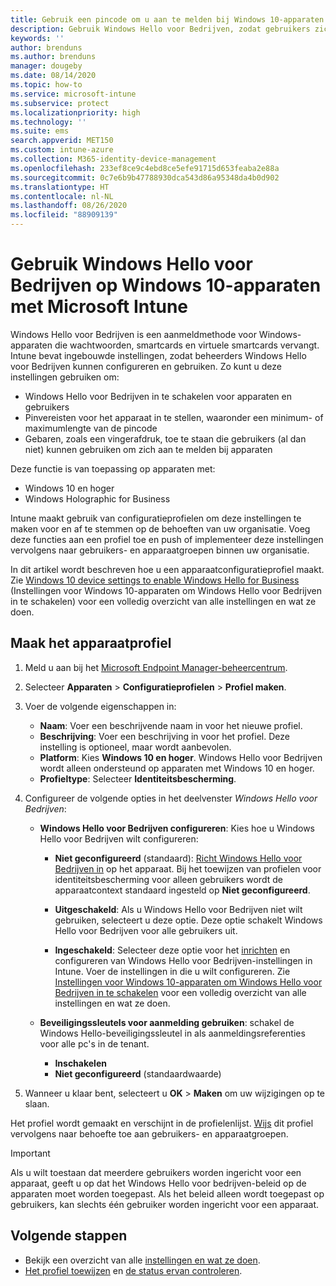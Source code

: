 ```yaml
---
title: Gebruik een pincode om u aan te melden bij Windows 10-apparaten met Microsoft Intune - Azure | Microsoft Docs
description: Gebruik Windows Hello voor Bedrijven, zodat gebruikers zich bij apparaten kunnen aanmelden met een pincode, vingerafdruk en meer. Maak met deze instellingen in Intune een configuratieprofiel voor identiteitsbeveiliging voor Windows 10-apparaten en wijs het profiel toe aan gebruikersgroepen en apparaatgroepen.
keywords: ''
author: brenduns
ms.author: brenduns
manager: dougeby
ms.date: 08/14/2020
ms.topic: how-to
ms.service: microsoft-intune
ms.subservice: protect
ms.localizationpriority: high
ms.technology: ''
ms.suite: ems
search.appverid: MET150
ms.custom: intune-azure
ms.collection: M365-identity-device-management
ms.openlocfilehash: 233ef8ce9c4ebd8ce5efe91715d653feaba2e88a
ms.sourcegitcommit: 0c7e6b9b47788930dca543d86a95348da4b0d902
ms.translationtype: HT
ms.contentlocale: nl-NL
ms.lasthandoff: 08/26/2020
ms.locfileid: "88909139"
---
```

# <a name="use-windows-hello-for-business-on-windows-10-devices-with-microsoft-intune"></a>Gebruik Windows Hello voor Bedrijven op Windows 10-apparaten met Microsoft Intune

Windows Hello voor Bedrijven is een aanmeldmethode voor Windows-apparaten die wachtwoorden, smartcards en virtuele smartcards vervangt. Intune bevat ingebouwde instellingen, zodat beheerders Windows Hello voor Bedrijven kunnen configureren en gebruiken. Zo kunt u deze instellingen gebruiken om:

- Windows Hello voor Bedrijven in te schakelen voor apparaten en gebruikers
- Pinvereisten voor het apparaat in te stellen, waaronder een minimum- of maximumlengte van de pincode
- Gebaren, zoals een vingerafdruk, toe te staan die gebruikers (al dan niet) kunnen gebruiken om zich aan te melden bij apparaten

Deze functie is van toepassing op apparaten met:

- Windows 10 en hoger
- Windows Holographic for Business

Intune maakt gebruik van configuratieprofielen om deze instellingen te maken voor en af te stemmen op de behoeften van uw organisatie. Voeg deze functies aan een profiel toe en push of implementeer deze instellingen vervolgens naar gebruikers- en apparaatgroepen binnen uw organisatie.

In dit artikel wordt beschreven hoe u een apparaatconfiguratieprofiel maakt. Zie [Windows 10 device settings to enable Windows Hello for Business](identity-protection-windows-settings.md) (Instellingen voor Windows 10-apparaten om Windows Hello voor Bedrijven in te schakelen) voor een volledig overzicht van alle instellingen en wat ze doen.

## <a name="create-the-device-profile"></a>Maak het apparaatprofiel

1. Meld u aan bij het [Microsoft Endpoint Manager-beheercentrum](https://go.microsoft.com/fwlink/?linkid=2109431).

2. Selecteer **Apparaten** > **Configuratieprofielen** > **Profiel maken**.

3. Voer de volgende eigenschappen in:

   - **Naam**: Voer een beschrijvende naam in voor het nieuwe profiel.
   - **Beschrijving**: Voer een beschrijving in voor het profiel. Deze instelling is optioneel, maar wordt aanbevolen.
   - **Platform**: Kies **Windows 10 en hoger**. Windows Hello voor Bedrijven wordt alleen ondersteund op apparaten met Windows 10 en hoger.
   - **Profieltype**: Selecteer **Identiteitsbescherming**.

4. Configureer de volgende opties in het deelvenster *Windows Hello voor Bedrijven*:

   - **Windows Hello voor Bedrijven configureren**: Kies hoe u Windows Hello voor Bedrijven wilt configureren:

     - **Niet geconfigureerd** (standaard): [Richt Windows Hello voor Bedrijven in](/windows/security/identity-protection/hello-for-business/hello-how-it-works-provisioning) op het apparaat. Bij het toewijzen van profielen voor identiteitsbescherming voor alleen gebruikers wordt de apparaatcontext standaard ingesteld op **Niet geconfigureerd**.

     - **Uitgeschakeld**: Als u Windows Hello voor Bedrijven niet wilt gebruiken, selecteert u deze optie. Deze optie schakelt Windows Hello voor Bedrijven voor alle gebruikers uit.

     - **Ingeschakeld**: Selecteer deze optie voor het [inrichten](/windows/security/identity-protection/hello-for-business/hello-how-it-works-provisioning) en configureren van Windows Hello voor Bedrijven-instellingen in Intune. Voer de instellingen in die u wilt configureren. Zie [Instellingen voor Windows 10-apparaten om Windows Hello voor Bedrijven in te schakelen](identity-protection-windows-settings.md) voor een volledig overzicht van alle instellingen en wat ze doen.

   - **Beveiligingssleutels voor aanmelding gebruiken**: schakel de Windows Hello-beveiligingssleutel in als aanmeldingsreferenties voor alle pc's in de tenant.

     - **Inschakelen**
     - **Niet geconfigureerd** (standaardwaarde)

5. Wanneer u klaar bent, selecteert u **OK** > **Maken** om uw wijzigingen op te slaan.

Het profiel wordt gemaakt en verschijnt in de profielenlijst. [Wijs](../configuration/device-profile-assign.md) dit profiel vervolgens naar behoefte toe aan gebruikers- en apparaatgroepen.

> [!IMPORTANT]
> Als u wilt toestaan dat meerdere gebruikers worden ingericht voor een apparaat, geeft u op dat het Windows Hello voor bedrijven-beleid op de apparaten moet worden toegepast. Als het beleid alleen wordt toegepast op gebruikers, kan slechts één gebruiker worden ingericht voor een apparaat.

<!--  Removing image as part of design review; retaining source until we known the disposition.

## Example of device restriction settings

In this high-level example, you'll create a device restriction policy that blocks the use of the built-in camera app on Android devices.

![How to disable the camera on Android devices](./media/identity-protection-configure/disable-android-camera.png)

-->

## <a name="next-steps"></a>Volgende stappen

- Bekijk een overzicht van alle [instellingen en wat ze doen](identity-protection-windows-settings.md).
- [Het profiel toewijzen](../configuration/device-profile-assign.md) en [de status ervan controleren](../configuration/device-profile-monitor.md).